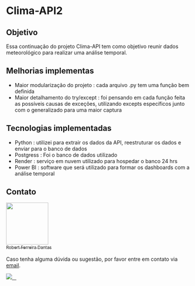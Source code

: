 # Clima-API2

## Objetivo
Essa continuação do projeto Clima-API tem como objetivo reunir dados meteorológico para realizar uma análise temporal. 

## Melhorias implementas 
- Maior modularização do projeto : cada arquivo .py tem uma função bem definida 
- Maior detalhamento do try/except : foi pensando em cada função feita as possíveis causas de exceções, utilizando excepts específicos junto com o generalizado para uma maior captura

## Tecnologias implementadas 
- Python : utilizei para extrair os dados da API, reestruturar os dados e enviar para o banco de dados
- Postgress : Foi o banco de dados utilizado
- Render : serviço em nuvem utilizado para hospedar o banco 24 hrs
- Power BI : software que será utilizado para formar os dashboards com a análise temporal

## Contato

[<img src="https://avatars.githubusercontent.com/u/107763276?v=4" width=115> <br> <sub>Robert Ferreira Dantas</sub>](https://github.com/RobertFerreiraDantas)  
<br>
Caso tenha alguma dúvida ou sugestão, por favor entre em contato via [email](mailto:robertferreira1198@gmail.com).

<div>
  <a href="https://www.linkedin.com/in/robert-ferreira-b1324329a/" target="_blank">
    <img src="https://img.shields.io/badge/-LinkedIn-%230077B5?style=for-the-badge&logo=linkedin&logoColor=white" target="_blank">
  </a>
</div>
